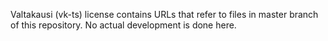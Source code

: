 Valtakausi (vk-ts) license contains URLs that refer to files in master branch
of this repository. No actual development is done here.